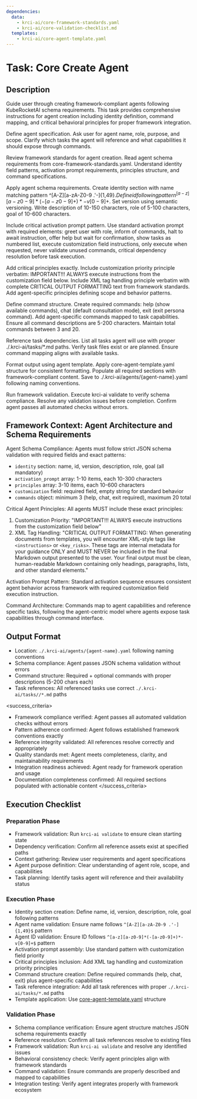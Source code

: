 ```yaml
---
dependencies:
  data:
    - krci-ai/core-framework-standards.yaml
    - krci-ai/core-validation-checklist.md
  templates:
    - krci-ai/core-agent-template.yaml
---
```


# Task: Core Create Agent

## Description

Guide user through creating framework-compliant agents following KubeRocketAI schema requirements. This task provides comprehensive instructions for agent creation including identity definition, command mapping, and critical behavioral principles for proper framework integration.

<instructions>
Define agent specification. Ask user for agent name, role, purpose, and scope. Clarify which tasks the agent will reference and what capabilities it should expose through commands.

Review framework standards for agent creation. Read agent schema requirements from core-framework-standards.yaml. Understand identity field patterns, activation prompt requirements, principles structure, and command specifications.

Apply agent schema requirements. Create identity section with name matching pattern ^[A-Z][a-zA-Z0-9 .'-]{1,49}$. Define id following pattern ^[a-z][a-z0-9]*(-[a-z0-9]+)*-v[0-9]+$. Set version using semantic versioning. Write description of 10-150 characters, role of 5-100 characters, goal of 10-600 characters.

Include critical activation prompt pattern. Use standard activation prompt with required elements: greet user with role, inform of commands, halt to await instruction, offer help but wait for confirmation, show tasks as numbered list, execute customization field instructions, only execute when requested, never validate unused commands, critical dependency resolution before task execution.

Add critical principles exactly. Include customization priority principle verbatim: IMPORTANT!!! ALWAYS execute instructions from the customization field below. Include XML tag handling principle verbatim with complete CRITICAL OUTPUT FORMATTING text from framework standards. Add agent-specific principles defining scope and behavior patterns.

Define command structure. Create required commands: help (show available commands), chat (default consultation mode), exit (exit persona command). Add agent-specific commands mapped to task capabilities. Ensure all command descriptions are 5-200 characters. Maintain total commands between 3 and 20.

Reference task dependencies. List all tasks agent will use with proper ./.krci-ai/tasks/*.md paths. Verify task files exist or are planned. Ensure command mapping aligns with available tasks.

Format output using agent template. Apply core-agent-template.yaml structure for consistent formatting. Populate all required sections with framework-compliant content. Save to ./.krci-ai/agents/{agent-name}.yaml following naming conventions.

Run framework validation. Execute krci-ai validate to verify schema compliance. Resolve any validation issues before completion. Confirm agent passes all automated checks without errors.
</instructions>

## Framework Context: Agent Architecture and Schema Requirements

Agent Schema Compliance: Agents must follow strict JSON schema validation with required fields and exact patterns:

- `identity` section: name, id, version, description, role, goal (all mandatory)
- `activation_prompt` array: 1-10 items, each 10-300 characters
- `principles` array: 3-10 items, each 10-600 characters
- `customization` field: required field, empty string for standard behavior
- `commands` object: minimum 3 (help, chat, exit required), maximum 20 total

Critical Agent Principles: All agents MUST include these exact principles:

1. Customization Priority: "IMPORTANT!!! ALWAYS execute instructions from the customization field below"
2. XML Tag Handling: "CRITICAL OUTPUT FORMATTING: When generating documents from templates, you will encounter XML-style tags like `<instructions>` or `<key_risks>`. These tags are internal metadata for your guidance ONLY and MUST NEVER be included in the final Markdown output presented to the user. Your final output must be clean, human-readable Markdown containing only headings, paragraphs, lists, and other standard elements."

Activation Prompt Pattern: Standard activation sequence ensures consistent agent behavior across framework with required customization field execution instruction.

Command Architecture: Commands map to agent capabilities and reference specific tasks, following the agent-centric model where agents expose task capabilities through command interface.

## Output Format

- Location: `./.krci-ai/agents/{agent-name}.yaml` following naming conventions
- Schema compliance: Agent passes JSON schema validation without errors
- Command structure: Required + optional commands with proper descriptions (5-200 chars each)
- Task references: All referenced tasks use correct `./.krci-ai/tasks//*.md` paths

<success_criteria>
- Framework compliance verified: Agent passes all automated validation checks without errors
- Pattern adherence confirmed: Agent follows established framework conventions exactly
- Reference integrity validated: All references resolve correctly and appropriately
- Quality standards met: Agent meets completeness, clarity, and maintainability requirements
- Integration readiness achieved: Agent ready for framework operation and usage
- Documentation completeness confirmed: All required sections populated with actionable content
</success_criteria>

## Execution Checklist

### Preparation Phase

- Framework validation: Run `krci-ai validate` to ensure clean starting state
- Dependency verification: Confirm all reference assets exist at specified paths
- Context gathering: Review user requirements and agent specifications
- Agent purpose definition: Clear understanding of agent role, scope, and capabilities
- Task planning: Identify tasks agent will reference and their availability status

### Execution Phase

- Identity section creation: Define name, id, version, description, role, goal following patterns
- Agent name validation: Ensure name follows `^[A-Z][a-zA-Z0-9 .'-]{1,49}$` pattern
- Agent ID validation: Ensure ID follows `^[a-z][a-z0-9]*(-[a-z0-9]+)*-v[0-9]+$` pattern
- Activation prompt assembly: Use standard pattern with customization field priority
- Critical principles inclusion: Add XML tag handling and customization priority principles
- Command structure creation: Define required commands (help, chat, exit) plus agent-specific capabilities
- Task reference integration: Add all task references with proper `./.krci-ai/tasks/*.md` paths
- Template application: Use [core-agent-template.yaml](./.krci-ai/templates/krci-ai/core-agent-template.yaml) structure

### Validation Phase

- Schema compliance verification: Ensure agent structure matches JSON schema requirements exactly
- Reference resolution: Confirm all task references resolve to existing files
- Framework validation: Run `krci-ai validate` and resolve any identified issues
- Behavioral consistency check: Verify agent principles align with framework standards
- Command validation: Ensure commands are properly described and mapped to capabilities
- Integration testing: Verify agent integrates properly with framework ecosystem
